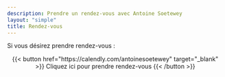 ```yaml
---
description: Prendre un rendez-vous avec Antoine Soetewey
layout: "simple"
title: Rendez-vous
---
```


Si vous désirez prendre rendez-vous :

<center>
{{< button href="https://calendly.com/antoinesoetewey" target="_blank" >}}
Cliquez ici pour prendre rendez-vous
{{< /button >}}
</center>